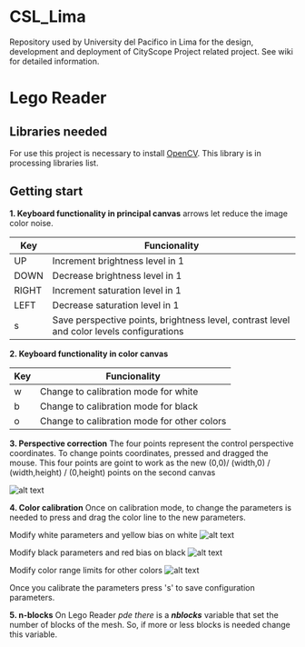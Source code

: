 # CSL_Lima

Repository used by University del Pacifico in Lima for the design, development and deployment of CityScope Project related project. See wiki for detailed information.

# **Lego Reader**
## **Libraries needed**
For use this project is necessary to install [OpenCV](https://github.com/atduskgreg/opencv-processing). This library is in processing libraries list.

## **Getting start**

**1. Keyboard functionality in principal canvas** arrows let reduce the image color noise.

|      Key        |                      Funcionality                                           |
| ------------- | ----------------------------------------------------------- |
|      UP         | Increment brightness level in 1                                   |
|     DOWN    | Decrease brightness level in 1                                   |
|     RIGHT    | Increment saturation level in 1                                   |
|     LEFT      | Decrease saturation level in 1                                    |
|      s            | Save perspective points, brightness level, contrast level and color levels configurations |


**2. Keyboard functionality in color canvas**

|      Key      |                      Funcionality                             |
| ------------- | ------------------------------------------------------------- |
|      w           | Change to calibration mode for white                          |
|      b           | Change to calibration mode for black                          |
|      o           | Change to calibration mode for other colors  |


**3. Perspective correction**
The four points represent the control perspective coordinates. To change points coordinates, pressed and dragged the           mouse. This four points are goint to work as the new (0,0)/ (width,0) / (width,height) / (0,height) points on the second canvas

![alt text](https://github.com/javierazd1305/CSL_Lima/blob/master/LegoReader/data/img/perspective_result.png)


**4. Color calibration**
Once on calibration mode, to change the parameters is needed to press and drag the color line to the new
parameters.

Modify white parameters and yellow bias on white
![alt text](https://github.com/javierazd1305/CityScope/CSL_Lima/tree/master/LegoReader/data/img/white_result.png)

Modify black parameters and red bias on black
![alt text](https://github.com/javierazd1305/CityScope/CSL_Lima/tree/master/LegoReader/data/img/black_result.png)

Modify color range limits for other colors
![alt text](https://github.com/javierazd1305/CityScope/CSL_Lima/tree/master/LegoReader/data/img/hue_result.png)

Once you calibrate the parameters press 's' to save configuration parameters.

**5. n-blocks**
On Lego Reader _pde there_ is a _**nblocks**_ variable that set the number of blocks of the mesh. So, if more or less blocks is needed change this variable.
